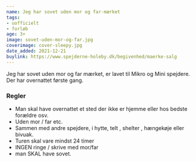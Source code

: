 ```yaml
---
name: Jeg har sovet uden mor og far-mærket
tags:
- uofficielt
- forløb
age: 3+
image: sovet-uden-mor-og-far.jpg
coverimage: cover-sleepy.jpg
date_added: 2021-12-21
buylink: https://www.spejderne-holeby.dk/begivenhed/maerke-salg
---
```

Jeg har sovet uden mor og far mærket, er lavet til Mikro og Mini spejdere. Der har overnattet første gang.

### Regler

- Man skal have overnattet et sted der ikke er hjemme eller hos bedste forældre osv.
- Uden mor / far etc. 
- Sammen med andre spejdere, i hytte, telt , shelter , hængekøje eller bivuak.
- Turen skal vare mindst 24 timer
- INGEN ringe / skrive med mor/far
- man SKAL have sovet.

